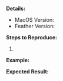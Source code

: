 **Details:**

- MacOS Version: 
- Feather Version: 

**Steps to Reproduce:**

1. 

**Example:**



**Expected Result:**

